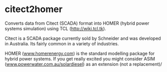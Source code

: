 # citect2homer
Converts data from Citect (SCADA) format into HOMER (hybrid power systems simulation) using TCL (http://wiki.tcl.tk).

Citect is a SCADA package currently sold by Schneider and was developed
in Australia. Its fairly common in a variety of industries.

HOMER (www.homerenergy.com) is the standard modelling package for
hybrid power systems. If you get really excited you might consider
ASIM (www.powerwater.com.au/solardiesel) as an extension (not a 
replacement)/

